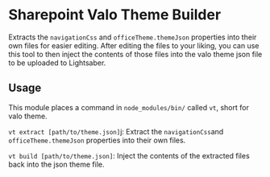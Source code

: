 # Sharepoint Valo Theme Builder

Extracts the `navigationCss` and `officeTheme.themeJson` properties into their own files for easier editing. After editing the files to your liking, you can use this tool to then inject the contents of those files into the valo theme json file to be uploaded to Lightsaber.

## Usage

This module places a command in `node_modules/bin/` called `vt`, short for valo theme.

`vt extract [path/to/theme.json]`j: Extract the `navigationCss`and `officeTheme.themeJson` properties into their own files.

`vt build [path/to/theme.json]`: Inject the contents of the extracted files back into the json theme file.
